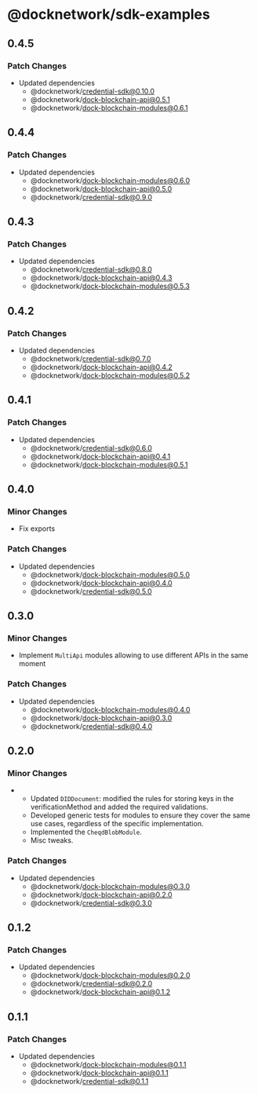 # @docknetwork/sdk-examples

## 0.4.5

### Patch Changes

- Updated dependencies
  - @docknetwork/credential-sdk@0.10.0
  - @docknetwork/dock-blockchain-api@0.5.1
  - @docknetwork/dock-blockchain-modules@0.6.1

## 0.4.4

### Patch Changes

- Updated dependencies
  - @docknetwork/dock-blockchain-modules@0.6.0
  - @docknetwork/dock-blockchain-api@0.5.0
  - @docknetwork/credential-sdk@0.9.0

## 0.4.3

### Patch Changes

- Updated dependencies
  - @docknetwork/credential-sdk@0.8.0
  - @docknetwork/dock-blockchain-api@0.4.3
  - @docknetwork/dock-blockchain-modules@0.5.3

## 0.4.2

### Patch Changes

- Updated dependencies
  - @docknetwork/credential-sdk@0.7.0
  - @docknetwork/dock-blockchain-api@0.4.2
  - @docknetwork/dock-blockchain-modules@0.5.2

## 0.4.1

### Patch Changes

- Updated dependencies
  - @docknetwork/credential-sdk@0.6.0
  - @docknetwork/dock-blockchain-api@0.4.1
  - @docknetwork/dock-blockchain-modules@0.5.1

## 0.4.0

### Minor Changes

- Fix exports

### Patch Changes

- Updated dependencies
  - @docknetwork/dock-blockchain-modules@0.5.0
  - @docknetwork/dock-blockchain-api@0.4.0
  - @docknetwork/credential-sdk@0.5.0

## 0.3.0

### Minor Changes

- Implement `MultiApi` modules allowing to use different APIs in the same moment

### Patch Changes

- Updated dependencies
  - @docknetwork/dock-blockchain-modules@0.4.0
  - @docknetwork/dock-blockchain-api@0.3.0
  - @docknetwork/credential-sdk@0.4.0

## 0.2.0

### Minor Changes

- - Updated `DIDDocument`: modified the rules for storing keys in the verificationMethod and added the required validations.
  - Developed generic tests for modules to ensure they cover the same use cases, regardless of the specific implementation.
  - Implemented the `CheqdBlobModule`.
  - Misc tweaks.

### Patch Changes

- Updated dependencies
  - @docknetwork/dock-blockchain-modules@0.3.0
  - @docknetwork/dock-blockchain-api@0.2.0
  - @docknetwork/credential-sdk@0.3.0

## 0.1.2

### Patch Changes

- Updated dependencies
  - @docknetwork/dock-blockchain-modules@0.2.0
  - @docknetwork/credential-sdk@0.2.0
  - @docknetwork/dock-blockchain-api@0.1.2

## 0.1.1

### Patch Changes

- Updated dependencies
  - @docknetwork/dock-blockchain-modules@0.1.1
  - @docknetwork/dock-blockchain-api@0.1.1
  - @docknetwork/credential-sdk@0.1.1
